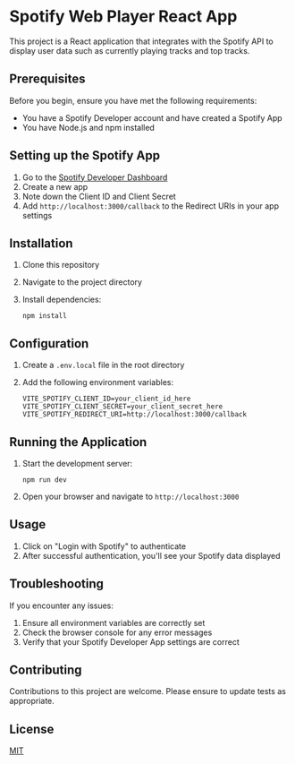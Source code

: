 # Spotify Web Player React App

This project is a React application that integrates with the Spotify API to display user data such as currently playing tracks and top tracks.

## Prerequisites

Before you begin, ensure you have met the following requirements:

* You have a Spotify Developer account and have created a Spotify App
* You have Node.js and npm installed

## Setting up the Spotify App

1. Go to the [Spotify Developer Dashboard](https://developer.spotify.com/dashboard/)
2. Create a new app
3. Note down the Client ID and Client Secret
4. Add `http://localhost:3000/callback` to the Redirect URIs in your app settings

## Installation

1. Clone this repository
2. Navigate to the project directory
3. Install dependencies:

   ```
   npm install
   ```

## Configuration

1. Create a `.env.local` file in the root directory
2. Add the following environment variables:

   ```
   VITE_SPOTIFY_CLIENT_ID=your_client_id_here
   VITE_SPOTIFY_CLIENT_SECRET=your_client_secret_here
   VITE_SPOTIFY_REDIRECT_URI=http://localhost:3000/callback
   ```

## Running the Application

1. Start the development server:

   ```
   npm run dev
   ```

2. Open your browser and navigate to `http://localhost:3000`

## Usage

1. Click on "Login with Spotify" to authenticate
2. After successful authentication, you'll see your Spotify data displayed

## Troubleshooting

If you encounter any issues:

1. Ensure all environment variables are correctly set
2. Check the browser console for any error messages
3. Verify that your Spotify Developer App settings are correct

## Contributing

Contributions to this project are welcome. Please ensure to update tests as appropriate.

## License

[MIT](https://choosealicense.com/licenses/mit/)
